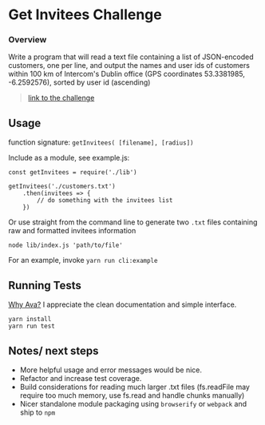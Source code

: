 # Get Invitees Challenge

### Overview
Write a program that will read a text file containing
a list of JSON-encoded customers, one per line,
and output the names and user ids of customers
within 100 km of Intercom's Dublin office
(GPS coordinates 53.3381985, -6.2592576),
sorted by user id (ascending)

> [link to the challenge](https://gist.github.com/javi7/a0c48a1a11820326cf94dcfdff1f664e)

## Usage

function signature: `getInvitees( [filename], [radius])`

Include as a module, see example.js:

```
const getInvitees = require('./lib')

getInvitees('./customers.txt')
    .then(invitees => {
        // do something with the invitees list
    })
```

Or use straight from the command line to generate two `.txt` files containing raw and formatted invitees information

```
node lib/index.js 'path/to/file'
```

For an example, invoke `yarn run cli:example`

## Running Tests

[Why Ava?](https://github.com/avajs/ava#why-ava)
I appreciate the clean documentation and simple interface.

```
yarn install
yarn run test
```

## Notes/ next steps

* More helpful usage and error messages would be nice.
* Refactor and increase test coverage.
* Build considerations for reading much larger .txt files (fs.readFile may require too much memory, use fs.read and handle chunks manually)
* Nicer standalone module packaging using `browserify` or `webpack` and ship to `npm`
